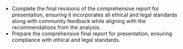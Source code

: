 - Complete the final revisions of the comprehensive report for presentation, ensuring it incorporates all ethical and legal standards along with community feedback while aligning with the recommendations from the analysis.
- Prepare the comprehensive final report for presentation, ensuring compliance with ethical and legal standards.